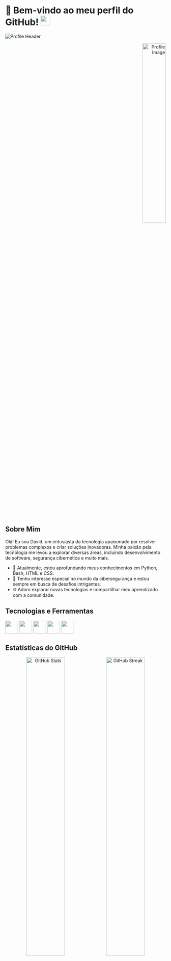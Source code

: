 <!-- Seção de Introdução -->
# 👋 Bem-vindo ao meu perfil do GitHub! <img width="30" src="https://emojis.slackmojis.com/emojis/images/1593555389/9579/blob_excited.gif?1593555389" alt="party blob" />

![Profile Header](https://user-images.githubusercontent.com/70382532/138322189-2db8df52-9dcb-40a0-88a8-c365466bd33d.gif)

<div align="right">
  <img width="38%" src="https://media.discordapp.net/attachments/1002426335597166615/1002428789411815486/IMG_20220729_011221_647.jpg?width=676&height=676" alt="Profile Image" />
</div>

## Sobre Mim

Olá! Eu sou David, um entusiasta da tecnologia apaixonado por resolver problemas complexos e criar soluções inovadoras. Minha paixão pela tecnologia me levou a explorar diversas áreas, incluindo desenvolvimento de software, segurança cibernética e muito mais.

- 🚀 Atualmente, estou aprofundando meus conhecimentos em Python, Bash, HTML e CSS.
- 🔐 Tenho interesse especial no mundo da cibersegurança e estou sempre em busca de desafios intrigantes.
- 🌐 Adoro explorar novas tecnologias e compartilhar meu aprendizado com a comunidade.

## Tecnologias e Ferramentas

<code><img height="40" width="40" src="https://cdn.jsdelivr.net/gh/devicons/devicon/icons/python/python-original.svg"></code>
<code><img height="40" width="40" src="https://cdn.jsdelivr.net/gh/devicons/devicon/icons/bash/bash-original.svg"></code>
<code><img height="40" width="40" src="https://cdn.jsdelivr.net/gh/devicons/devicon/icons/html5/html5-original.svg"></code>
<code><img height="40" width="40" src="https://cdn.jsdelivr.net/gh/devicons/devicon/icons/css3/css3-original.svg"></code>
<code><img height="40" width="40" src="https://cdn.jsdelivr.net/gh/devicons/devicon/icons/javascript/javascript-original.svg"></code>
<!-- Adicione outros ícones aqui -->

## Estatísticas do GitHub

<div align="center">
  <img src="https://github-readme-stats.vercel.app/api?username=Davidx30&theme=radical&title_color=ff3068" alt="GitHub Stats" width="49%" />
  <img src="http://github-readme-streak-stats.herokuapp.com/?user=Davidx30&theme=radical&date_format=M%20j%5B%2C%20Y%5D&ring=ff3068&fire=ff3068&sideNums=ff3068" alt="GitHub Streak" width="49%" />
</div>

## Linguagens Mais Utilizadas

<div align="center">
  <img src="https://github-readme-stats.vercel.app/api/top-langs/?username=Davidx30&layout=compact&langs_count=7&theme=radical" alt="Most Used Languages" />
</div>

<!-- Seção de Redes Sociais -->
## Me encontre na web 🌎:

<a href="https://www.linkedin.com/in/yourusername/">
  <img align="left" alt="LinkedIn" width="22px" src="https://raw.githubusercontent.com/peterthehan/peterthehan/master/assets/linkedin.svg" />
</a>
<a href="https://twitter.com/yourusername">
  <img align="left" alt="Twitter" width="22px" src="https://raw.githubusercontent.com/peterthehan/peterthehan/master/assets/twitter.svg" />
</a>
<a href="https://www.instagram.com/yourusername/">
  <img align="left" alt="Instagram" width="22px" src="https://raw.githubusercontent.com/peterthehan/peterthehan/master/assets/instagram.svg" />
</a>
<a href="https://dev.to/yourusername">
  <img align="left" alt="Dev.to" width="22px" src="https://raw.githubusercontent.com/peterthehan/peterthehan/master/assets/devto.svg" />
</a>

<br/>

<!-- Seção de Projetos Destacados -->
## Projetos Destacados

### Projeto 1: [Nome do Projeto](https://github.com/Davidx30/projeto-1)

Descrição do projeto 1.

![Projeto 1](images/project-1.png)

### Projeto 2: [Nome do Projeto](https://github.com/Davidx30/projeto-2)

Descrição do projeto 2.

![Projeto 2](images/project-2.png)

## "Quando o código finalmente funciona após inúmeras tentativas e você se sente como um verdadeiro mago da programação. 🧙‍♂️✨"

![GIF](https://media.giphy.com/media/KmHueA88mFABT9GkkR/giphy.gif?width=400)

---

<!-- Seção de Contribuições e Visitantes -->
<div align="center">
  <img src="https://github.com/Davidx30/Davidx30/blob/output/github-contribution-grid-snake.svg" alt="Snake animation" />
</div>

<div align="center">
  <img src="https://visitor-badge.glitch.me/badge?page_id=Davidx30&left_color=green&right_color=red" alt="Visitors Badge" />
</div>
